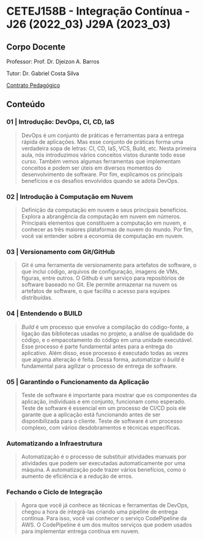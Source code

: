 # CETEJ158B - Integração Contínua - J26 (2022_03) J29A (2023_03)

## Corpo Docente
Professor: Prof. Dr. Djeizon A. Barros

Tutor: Dr. Gabriel Costa Silva

[Contrato Pedagógico](https://github.com/MarleneMoraes/utfpr-java/blob/main/devops/DEVOPS_Contrato_Pedagogico.md)

## Conteúdo
### 01 | Introdução: DevOps, CI, CD, IaS

> DevOps é um conjunto de práticas e ferramentas para a entrega rápida de aplicações. Mas esse conjunto de práticas forma uma verdadeira sopa de letras: CI, CD, IaS, VCS, Build, etc. Nesta primeira aula, nós introduzimos vários conceitos vistos durante todo esse curso. Também vemos algumas ferramentas que implementam conceitos e podem ser úteis em diversos momentos do desenvolvimento de software. Por fim, explicamos os principais benefícios e os desafios envolvidos quando se adota DevOps.

### 02 | Introdução à Computação em Nuvem

> Definição da computação em nuvem e seus principais benefícios. Explora a abrangência da computação em nuvem em números. Principais elementos que constituem a computação em nuvem, e conhecer as três maiores plataformas de nuvem do mundo. Por fim, você vai entender sobre a economia de computação em nuvem.

### 03 | Versionamento com Git/GitHub

> Git é uma ferramenta de versionamento para artefatos de software, o que inclui código, arquivos de configuração, imagens de VMs, figuras, entre outros. O Github é um serviço para repositórios de software baseado no Git. Ele permite armazenar na nuvem os artefatos de software, o que facilita o acesso para equipes distribuídas. 

### 04 | Entendendo o BUILD

> *Build* é um processo que envolve a compilação do código-fonte, a ligação das bibliotecas usadas no projeto, a análise de qualidade do código, e o empacotamento do código em uma unidade executável. Esse processo é parte fundamental antes para a entrega do aplicativo. Além disso, esse processo é executado todas as vezes que alguma alteração é feita. Dessa forma, automatizar o *build* é fundamental para agilizar o processo de entrega de software.

### 05 | Garantindo o Funcionamento da Aplicação

> Teste de software é importante para mostrar que os componentes da aplicação, individuais e em conjunto, funcionam como esperado. Teste de software é essencial em um processo de CI/CD pois ele garante que a aplicação está funcionando antes de ser disponibilizada para o cliente. Teste de software é um processo complexo, com vários desdobramentos e técnicas específicas.

### Automatizando a Infraestrutura

> Automatização é o processo de substituir atividades manuais por atividades que podem ser executadas automaticamente por uma máquina. A automatização pode trazer vários benefícios, como o aumento de eficiência e a redução de erros.

### Fechando o Ciclo de Integração

> Agora que você já conhece as técnicas e ferramentas de DevOps, chegou a hora de integrá-las criando uma pipeline de entrega contínua. Para isso, você vai conhecer o serviço CodePipeline da AWS. O CodePipeline é um dos muitos serviços que podem usados para implementar entrega contínua em nuvem.